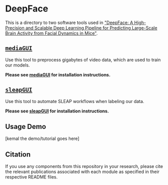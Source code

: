 # DeepFace

This is a directory to two software tools used in ["DeepFace: A High-Precision and Scalable Deep Learning Pipeline for Predicting Large-Scale Brain Activity from Facial Dynamics in Mice"](https://pubmed.ncbi.nlm.nih.gov/40661434/).


## [`mediaGUI`](https://github.com/khicken/mediaGUI)
Use this tool to preprocess gigabytes of video data, which are used to train our models.

**Please see [mediaGUI](https://github.com/khicken/mediaGUI) for installation instructions.**

## [`sleapGUI`](https://github.com/khicken/sleapGUI)
Use this tool to automate SLEAP workflows when labeling our data.

**Please see [sleapGUI](https://github.com/khicken/sleapGUI) for installation instructions.**


## Usage Demo
\[kemal the demo/tutorial goes here\]


## Citation
If you use any components from this repository in your research, please cite the relevant publications associated with each module as specified in their respective README files.
